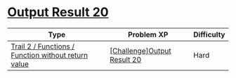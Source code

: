 # [Output Result 20](https://www.codetree.ai/trails/complete/curated-cards/challenge-reading-k201544)

|Type|Problem XP|Difficulty|
|---|---|---|
|[Trail 2 / Functions / Function without return value](https://www.codetree.ai/trail-info/novice-mid/)|[[Challenge]Output Result 20](https://www.codetree.ai/trails/complete/curated-cards/challenge-reading-k201544/)|Hard|

